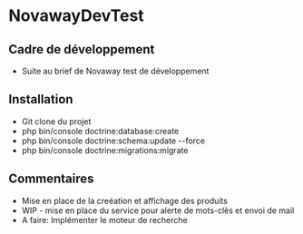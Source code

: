 NovawayDevTest
==============

## Cadre de développement

* Suite au brief de Novaway test de développement

## Installation

* Git clone du projet
* php bin/console doctrine:database:create
* php bin/console doctrine:schema:update --force
* php bin/console doctrine:migrations:migrate

## Commentaires

* Mise en place de la creéation et affichage des produits
* WIP - mise en place du service pour alerte de mots-clès et envoi de mail
* A faire: Implémenter le moteur de recherche

